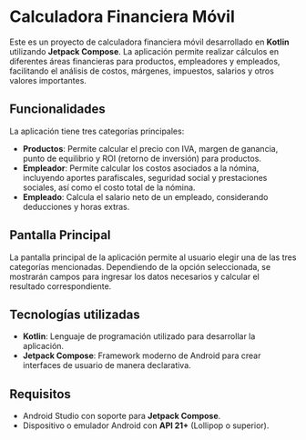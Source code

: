 # Calculadora Financiera Móvil

Este es un proyecto de calculadora financiera móvil desarrollado en **Kotlin** utilizando **Jetpack Compose**. La aplicación permite realizar cálculos en diferentes áreas financieras para productos, empleadores y empleados, facilitando el análisis de costos, márgenes, impuestos, salarios y otros valores importantes.

## Funcionalidades

La aplicación tiene tres categorías principales:

- **Productos**: Permite calcular el precio con IVA, margen de ganancia, punto de equilibrio y ROI (retorno de inversión) para productos.
- **Empleador**: Permite calcular los costos asociados a la nómina, incluyendo aportes parafiscales, seguridad social y prestaciones sociales, así como el costo total de la nómina.
- **Empleado**: Calcula el salario neto de un empleado, considerando deducciones y horas extras.

## Pantalla Principal

La pantalla principal de la aplicación permite al usuario elegir una de las tres categorías mencionadas. Dependiendo de la opción seleccionada, se mostrarán campos para ingresar los datos necesarios y calcular el resultado correspondiente.

## Tecnologías utilizadas

- **Kotlin**: Lenguaje de programación utilizado para desarrollar la aplicación.
- **Jetpack Compose**: Framework moderno de Android para crear interfaces de usuario de manera declarativa.

## Requisitos

- Android Studio con soporte para **Jetpack Compose**.
- Dispositivo o emulador Android con **API 21+** (Lollipop o superior).

